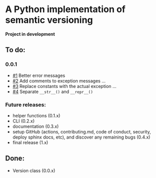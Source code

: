 # A Python implementation of semantic versioning

**Project in development**

## To do:

### 0.0.1

- [#1](https://github.com/jonyboi396825/aversioner/issues/1) Better error messages
- [#2](https://github.com/jonyboi396825/aversioner/issues/2) Add comments to exception messages ...
- [#3](https://github.com/jonyboi396825/aversioner/issues/3) Replace constants with the actual exception ...
- [#4](https://github.com/jonyboi396825/aversioner/issues/4) Separate `__str__()` and `__repr__()`

### Future releases:

- helper functions (0.1.x)
- CLI (0.2.x)
- documentation (0.3.x)
- setup GitHub (actions, contributing.md, code of conduct, security, deploy sphinx docs, etc), and discover any remaining bugs (0.4.x)
- final release (1.x)

## Done:

- Version class (0.0.x)
